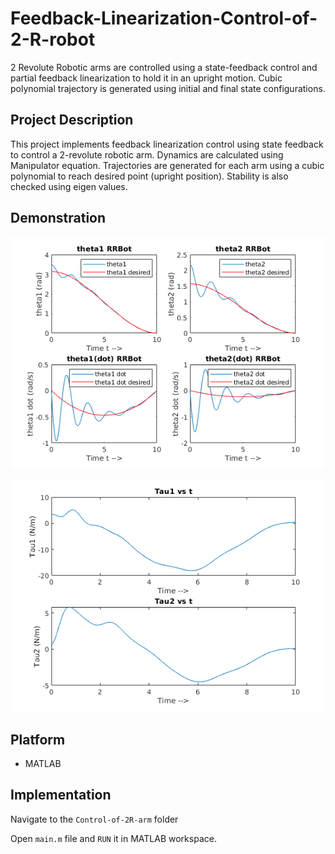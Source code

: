 # Feedback-Linearization-Control-of-2-R-robot
2 Revolute Robotic arms are controlled using a state-feedback control and partial feedback linearization to hold it in an upright motion. 
Cubic polynomial trajectory is generated using initial and final state configurations.

## Project Description
This project implements feedback linearization control using state feedback to control a 2-revolute robotic arm. Dynamics are calculated using Manipulator equation.
Trajectories are generated for each arm using a cubic polynomial to reach desired point (upright position). Stability is also checked using eigen values. 

## Demonstration
<p align="center">
  <img src=img/rrbot_1.png" />
</p>

<p align="center">
  <img src="img/rrbot_2.png"  />
</p>


## Platform
* MATLAB

## Implementation
 
Navigate to the ```Control-of-2R-arm``` folder

Open ```main.m``` file and ```RUN``` it in MATLAB workspace.
